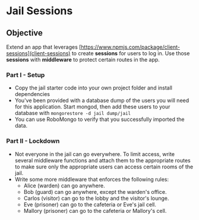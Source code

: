 # Jail Sessions

## Objective
Extend an app that leverages [https://www.npmjs.com/package/client-sessions](client-sessions) to create **sessions** for users to log in. Use those **sessions** with **middleware** to protect certain routes in the app.


### Part I - Setup
- Copy the jail starter code into your own project folder and install dependencies
- You've been provided with a database dump of the users you will need for this application. Start mongod, then add these users to your database with `mongorestore -d jail dump/jail`
- You can use RoboMongo to verify that you successfully imported the data.


### Part II - Lockdown
- Not everyone in the jail can go everywhere. To limit access, write several middleware functions and attach them to the appropriate routes to make sure only the appropriate users can access certain rooms of the jail.
- Write some more middleware that enforces the following rules:
    * Alice (warden) can go anywhere.
    * Bob (guard) can go anywhere, except the warden's office.
    * Carlos (visitor) can go to the lobby and the visitor's lounge.
    * Eve (prisoner) can go to the cafeteria or Eve's jail cell.
    * Mallory (prisoner) can go to the cafeteria or Mallory's cell.
